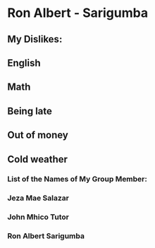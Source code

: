 # Ron Albert - Sarigumba
## My Dislikes:
## English
## Math
## Being late
## Out of money
## Cold weather
### List of the Names of My Group Member:
### Jeza Mae Salazar
### John Mhico Tutor
### Ron Albert Sarigumba